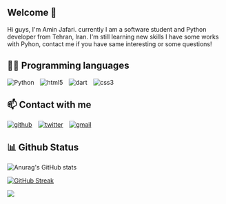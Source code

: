 <h2>
Welcome 👋  
</h2>
Hi guys, I'm Amin Jafari. currently I am a software student and Python developer from Tehran, Iran. I'm still learning new skills I have some works with Pyhon, contact me if you have same interesting or some questions!

## 👨‍💻 Programming languages 
<a target="_blank"><img alt='Python' src='https://img.shields.io/badge/Python-100000?style=for-the-badge&logo=Python&logoColor=78FF00&labelColor=003C00&color=003C00'/></a>
<a style="margin-left: 10px" target="_blank"><img alt='html5' src='https://img.shields.io/badge/html5-100000?style=for-the-badge&logo=html5&logoColor=FFFF00&labelColor=3C3C00&color=3C3C00'/></a>
<a style="margin-left: 10px" target="_blank"><img alt='dart' src='https://img.shields.io/badge/Dart-100000?style=for-the-badge&logo=dart&logoColor=00FFE1&labelColor=003C3C&color=003C3C'/></a>
<a style="margin-left: 10px" target="_blank"><img alt='css3' src='https://img.shields.io/badge/CSS3-100000?style=for-the-badge&logo=css3&logoColor=FF7800&labelColor=411E00&color=411E00'/></a>



## 📫 Contact with me
<div align="left">
<a href='https://github.com/Aminjjjeffrey' target="_blank"><img alt='github' src='https://img.shields.io/badge/github-100000?style=for-the-badge&logo=github&logoColor=FFFFFF&labelColor=000000&color=000000'/></a>
<a style="margin-left: 10px" href='https://twitter.com/Aminjjjeffrey' target="_blank"><img alt='twitter' src='https://img.shields.io/badge/twitter-100000?style=for-the-badge&logo=twitter&logoColor=FFFFFF&labelColor=1DA1F2&color=1DA1F2'/></a>
<a style="margin-left: 10px" href='mailto:aminjjjeffrey@gmail.com?subject=%3F&body=%3F' target="_blank"><img alt='gmail' src='https://img.shields.io/badge/Gmail-100000?style=for-the-badge&logo=gmail&logoColor=FFFFFF&labelColor=DB4437&color=DB4437'/></a>



</dive>

## 📊 Github Status 
<div align="left">
  
![Anurag's GitHub stats](https://github-readme-stats.vercel.app/api?username=Aminjjjeffrey&show_icons=true&theme=merko)

[![GitHub Streak](https://streak-stats.demolab.com/?user=Aminjjjeffrey&theme=merko)](https://git.io/streak-stats)
  
![](http://github-profile-summary-cards.vercel.app/api/cards/profile-details?username=Aminjjjeffrey&theme=merko&hide_border=false)

</dive>
